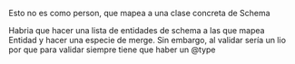 Esto no es como person, que mapea a una clase concreta de Schema

Habria que hacer una lista de entidades de schema a las que mapea Entidad y hacer una especie de merge. Sin embargo, al validar sería un lio por que para validar siempre tiene que haber un @type